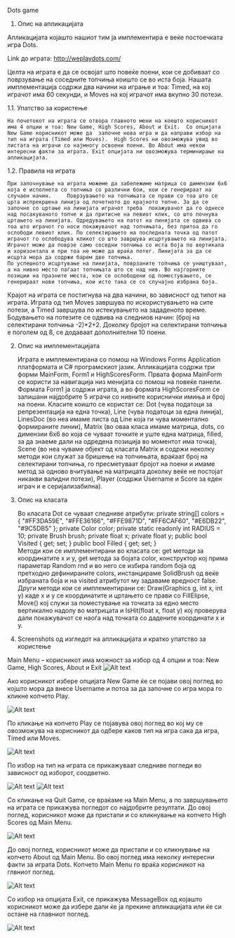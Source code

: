 Dots game


1. Опис на апликацијата


Апликацијата којашто нашиот тим ја имплементира е веќе постоечката игра Dots. 

Link до играта:  http://weplaydots.com/

Целта на играта е да се освојат што повеќе поени, кои се добиваат со поврзување на соседните топчиња коишто се во иста боја. Нашата имплементација содржи два начини на играње и тоа: Timed, на кој играчот има 60 секунди, и Moves на кој играчот има  вкупно 30 потези.

1.1.  Упатство за користење

	На почетокот на играта се отвора главното мени на коешто корисникот има 4 опции и тоа: New Game, High Scores, Аbout и Exit.  Со опцијата New Game корисникот може да  започне нова игра и да направи избор на тип на играта (Timed или Moves).  High Scores ни овозможува увид во листата на играчи со најмногу освоени поени. Во About има некои интересни факти за играта. Exit опцијата ни овозможува терминирање на апликацијата.

1.2. Правила на играта

	При започнување на играта можеме да забележиме матрица со димензии 6x6 која е исполнета со топчиња со различни бои, кои се генерираат на случаен начин. 	Поврзувањето на топчињата се прави со тоа што се црта испрекршена линија од почетното до крајното топче. За да се започне со цртање на линијата играчот треба  покажувачот да го однесе над посакуваното топче и да притисне на левиот клик, со што почнува цртањето на линијата. Одредувањето на патот на линијата се одвива со тоа што играчот го носи покажувачот над топчињата, без притоа да го ослободи левиот клик. По селектирањето на последната точка од патот играчот го ослободува кликот со што завршува исцртувањето на линијата.
	Играчот може да поврзе само соседни топчиња со иста боја по вертикала и хоризонтала и при тоа не може да враќа потег. Линијата за да се исцрта мора да содржи барем две топчиња.
	По успешното исцртување на линијата, поврзаните топчиња се уништуваат, а на нивно место паѓаат топчињата што се над нив. Во најгорните позиции на празните места, кои се ослободени од поместувањето, се генерираат нови топчиња, кои исто така се со случајно избрана боја.
Крајот на играта се постигнува на два начини, во зависност од типот на играта. Играта од тип Moves завршува по искористувањето на сите потези, а Timed завршува по истекувањето на зададеното време. 
Бодувањето на потезите се одвива на следниов начин: (број на селектирани топчиња -2)*2+2. Доколку бројот на селектирани топчиња е поголем од 8, се додаваат дополнителни 10 поени.

2. Опис на имплементацијата

	Играта е имплементирана со помош на Windows Forms Application платформата и C# програмскиот јазик. Апликацијата содржи три форми MainForm, Form1 и HighScoresForm. 
	Првата форма MainForm се користи за навигација низ менијата со помош на повеќе панели. Формата Form1 ја содржи играта, а во формата HighScoresForm се запишани најдобрите 5 играчи со нивните кориснички имиња и број на поени. 
	Класите коишто се користат се: Dot (чува податоци за репрезентација на една точка), Line (чува податоци за една линија), LinesDoc (во неа имаме листа од Line која ги чува моментално формираните линии), Matrix (во оваа класа имаме матрица, dots, со димензии 6x6 во која се чуваат  точките и уште една матрица, filled, за да знаеме дали на одредена позиција во моментот има точка), Scene (во неа чуваме објект од класата Matrix и содржи неколку методи кои служат за бришење на топчињата, враќаат број на селектирани топчиња, го пресметуваат бројот на поени  и имаме метод за одново вчитување на матрицата доколку веќе не постојат никакви валидни потези), Player (содржи Username и Score за еден играч и е серијализабилна).

3. Oпис на класата 


	Во класата Dot се чуваат следниве атрибути:
 private string[] colors = { "#FF3DA59E", "#FFE36166", "#FFE9871D", "#FF6CAF60", "#E6DB22", "#9C5DB5" };
        private Color color;
        private static readonly int RADIUS = 10;
        private Brush brush;
        private float x;
        private float y;
        public bool Visited { get; set; }
        public bool Filled { get; set; }	
	Методи кои се имплементирани во класата се: get методи за координатите x и y, get метода за бојата color, конструктор кој прима параметар Random rnd и во него се избира random боја од претходно дефинираните colors, инстанцираме SolidBrush од веќе избраната боја и на visited атрибутот му задаваме вредност false. Други методи кои се имплементирани се: Draw(Graphics g, int x, int y) каде x и y се координатите и цртањето се прави со FillElipse, Move() кој служи за поместување на точката за едно место вертикално надолу во матрицата и IsHit(float x, float y) кој проверува дали покажувачот се наоѓа над точката со дадените координати х и у.

4. Screenshots од изгледот на апликацијата и кратко упатство за користење



Main Menu – корисникот има можност за избор од 4 опции и тоа: New Game, High Scores, Аbout и Exit
![Alt text](https://scontent-fra.xx.fbcdn.net/hphotos-xpt1/v/t34.0-12/11264407_10153995331163018_534118433_n.jpg?oh=be32c6baf9adc97f4bddc9a13e7d5f39&oe=55529250 "Main Menu")



Ако корисникот избере опцијата New Game ќе се појави овој поглед во којшто мора да внесе Username и потоа за да започне со игра мора го кликне копчето Play.



![Alt text](https://scontent-fra.xx.fbcdn.net/hphotos-xta1/v/t34.0-12/11253815_10153995736243018_1400212548_n.jpg?oh=07f9723a093ca7bf7d27e7148f0a5c72&oe=55526616 "Enter username")




По кликање на копчето Play се појавува овој поглед во кој му се овозможува на корисникот да одбере каков тип на игра сака да игра, Timed или Moves.


![Alt text](https://scontent-fra.xx.fbcdn.net/hphotos-xft1/v/t34.0-12/11127832_10153995736218018_1496825474_n.jpg?oh=752f22018708265964227971f81b61b3&oe=555229D5 "Choose type")


По избор на тип на играта се прикажуваат следниве погледи во зависност од изборот, соодветно.


![Alt text](https://scontent-fra.xx.fbcdn.net/hphotos-xpa1/v/t34.0-12/11225555_10153995736263018_1843180514_n.jpg?oh=7a90a6d9bda4cb9e4c91ea666c2ce23e&oe=5552635F "Moves")
![Alt text](https://scontent-fra.xx.fbcdn.net/hphotos-xft1/v/t34.0-12/11127832_10153995736318018_1189514084_n.jpg?oh=0f14f02287cd4ad9c872b910553bddc6&oe=55522CB8 "Timed")


Со кликање на Quit Game, се враќаме на Main Menu, а по завршувањето на играта се прикажува погледот со најдобрите резултати.
До овој поглед, корисникот може да пристапи и со кликнување на копчето High Scores од Main Menu.


![Alt text](https://scontent-fra.xx.fbcdn.net/hphotos-xta1/v/t34.0-12/11123597_10153995735348018_1923983894_n.jpg?oh=f1c323f91c1b4f59e8c90f1cb05ab31b&oe=55524408 "High Scores")


До овој поглед, корисникот може да пристапи и со кликнување на копчето About од Main Menu. Во овој поглед има неколку интересни факти за играта Dots. Копчето Main Menu го враќа корисникот на глвниот поглед.

![Alt text](https://scontent-fra.xx.fbcdn.net/hphotos-xpt1/v/t34.0-12/11212258_10153995735518018_297348761_n.jpg?oh=1e4bca637295c6e5479fe82b4c74fddf&oe=555244EE "About")

Со избор на опцијата Exit, се прикажува MessageBox од којашто корисникот може да избере дали ќе ја прекине апликацијата или ќе си остане на главниот поглед.

![Alt text](https://scontent-fra.xx.fbcdn.net/hphotos-xft1/v/t34.0-12/11261449_10153995735328018_1796902828_n.jpg?oh=095192a392d144674ca227c1efdccbfe&oe=5552421B "Exit")
